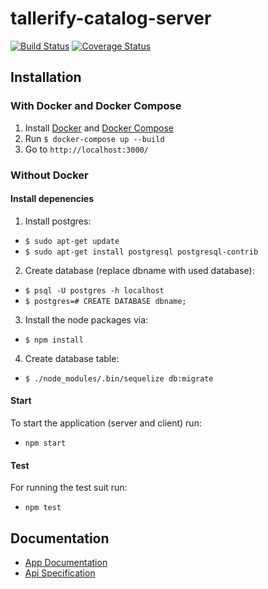 # tallerify-catalog-server
[![Build Status](https://travis-ci.org/tallerify/tallerify-catalog.svg?branch=develop)](https://travis-ci.org/tallerify/tallerify-catalog)
[![Coverage Status](https://coveralls.io/repos/github/tallerify/tallerify-catalog/badge.svg?branch=develop)](https://coveralls.io/github/tallerify/tallerify-catalog?branch=develop)

## Installation

### With Docker and Docker Compose
1. Install [Docker](https://docs.docker.com/engine/installation/) and [Docker Compose](https://docs.docker.com/compose/install/)
2. Run `$ docker-compose up --build`
3. Go to `http://localhost:3000/`

### Without Docker

#### Install depenencies
1. Install postgres:
  * `$ sudo apt-get update`
  * `$ sudo apt-get install postgresql postgresql-contrib`
2. Create database (replace dbname with used database):
  * `$ psql -U postgres -h localhost`
  * `$ postgres=# CREATE DATABASE dbname;`
3. Install the node packages via:
  * `$ npm install`
4. Create database table:
  * `$ ./node_modules/.bin/sequelize db:migrate`
  
#### Start
To start the application (server and client) run:

* `npm start`

#### Test
For running the test suit run:

* `npm test`

## Documentation
 * [App Documentation](https://github.com/tallerify/tallerify-catalog/wiki)
 * [Api Specification](http://rebilly.github.io/ReDoc/?url=https://raw.githubusercontent.com/tallerify/tallerify-catalog/develop/docs/tallerify-catalog-api.yaml)
